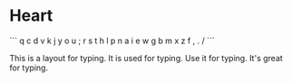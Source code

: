 # Heart
\`\`\`
q  c  d  v  k  j  y  o  u  ;
r  s  t  h  l  p  n  a  i  e
w  g  b  m  x  z  f  ,  .  /
\`\`\`

This is a layout for typing. It is used for typing. Use it for typing. It's great for typing.
